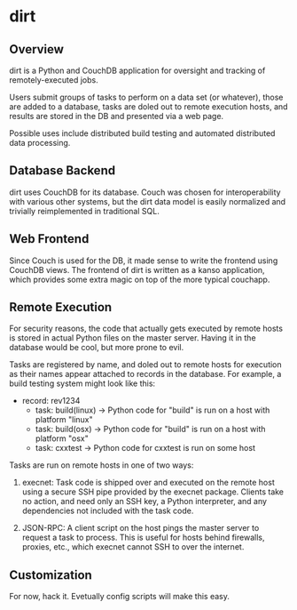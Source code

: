 dirt
====
Overview
--------
dirt is a Python and CouchDB application for oversight and tracking of remotely-executed jobs.

Users submit groups of tasks to perform on a data set (or whatever), those are added to a database, tasks are doled out to remote execution hosts, and results are stored in the DB and presented via a web page.

Possible uses include distributed build testing and automated distributed data processing.

Database Backend
----------------
dirt uses CouchDB for its database. Couch was chosen for interoperability with various other systems, but the dirt data model is easily normalized and trivially reimplemented in traditional SQL.

Web Frontend
------------
Since Couch is used for the DB, it made sense to write the frontend using CouchDB views. The frontend of dirt is written as a kanso application, which provides some extra magic on top of the more typical couchapp.

Remote Execution
----------------
For security reasons, the code that actually gets executed by remote hosts is stored in actual Python files on the master server. Having it in the database would be cool, but more prone to evil.

Tasks are registered by name, and doled out to remote hosts for execution as their names appear attached to records in the database. For example, a build testing system might look like this:

* record: rev1234
  * task: build(linux) -> Python code for "build" is run on a host with platform "linux"
  * task: build(osx)   -> Python code for "build" is run on a host with platform "osx"
  * task: cxxtest      -> Python code for cxxtest is run on some host

Tasks are run on remote hosts in one of two ways:

1. execnet: Task code is shipped over and executed on the remote host using a secure SSH pipe provided by the execnet package. Clients take no action, and need only an SSH key, a Python interpreter, and any dependencies not included with the task code.

2. JSON-RPC: A client script on the host pings the master server to request a task to process. This is useful for hosts behind firewalls, proxies, etc., which execnet cannot SSH to over the internet.

Customization
-------------
For now, hack it. Evetually config scripts will make this easy.

